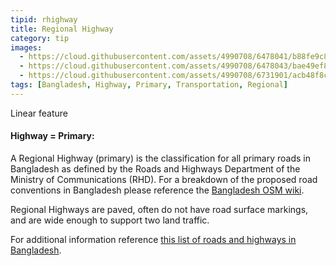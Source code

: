 ```yaml
---
tipid: rhighway
title: Regional Highway
category: tip
images:
  - https://cloud.githubusercontent.com/assets/4990708/6478041/b88fe9c8-c1f8-11e4-88e0-264cb9bea612.PNG
  - https://cloud.githubusercontent.com/assets/4990708/6478043/bae49ef8-c1f8-11e4-9272-daf36e2f1389.PNG
  - https://cloud.githubusercontent.com/assets/4990708/6731901/acb48f8c-ce1e-11e4-8c97-b751ba01c39f.png
tags: [Bangladesh, Highway, Primary, Transportation, Regional]
---
```

Linear feature
#### Highway = Primary:

A Regional Highway (primary) is the classification for all primary roads in Bangladesh as defined by the Roads and Highways Department of the Ministry of Communications (RHD). For a breakdown of the proposed road conventions in Bangladesh please reference the <a href="http://wiki.openstreetmap.org/wiki/WikiProject_Bangladesh" target="_blank">Bangladesh OSM wiki</a>.

Regional Highways are paved, often do not have road surface markings, and are wide enough to support two land traffic.

For additional information reference <a href="http://en.wikipedia.org/wiki/List_of_roads_in_Bangladesh" target="_blank">this list of roads and highways in Bangladesh</a>.

